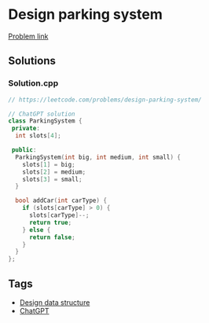# Design parking system

[Problem link](https://leetcode.com/problems/design-parking-system/)

## Solutions


### Solution.cpp
```cpp
// https://leetcode.com/problems/design-parking-system/

// ChatGPT solution
class ParkingSystem {
 private:
  int slots[4];

 public:
  ParkingSystem(int big, int medium, int small) {
    slots[1] = big;
    slots[2] = medium;
    slots[3] = small;
  }

  bool addCar(int carType) {
    if (slots[carType] > 0) {
      slots[carType]--;
      return true;
    } else {
      return false;
    }
  }
};
```
## Tags

* [Design data structure](/Collections/design-data-structure.md#design-data-structure)
* [ChatGPT](/Collections/chatgpt.md#chatgpt)

